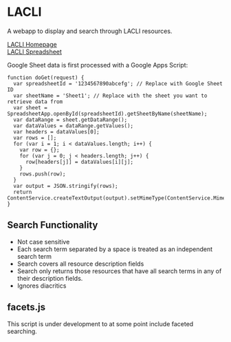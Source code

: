 # LACLI
A webapp to display and search through LACLI resources.

[LACLI Homepage](https://salalm.org/lane-lacli)<br>
[LACLI Spreadsheet](https://docs.google.com/spreadsheets/d/17ngPVWCOFe4YpuDWhP37JJQIFIrrDL0qYbX28iLneWo/edit?usp=sharing)

Google Sheet data is first processed with a Google Apps Script:
```
function doGet(request) {
  var spreadsheetId = '1234567890abcefg'; // Replace with Google Sheet ID
  var sheetName = 'Sheet1'; // Replace with the sheet you want to retrieve data from
  var sheet = SpreadsheetApp.openById(spreadsheetId).getSheetByName(sheetName);
  var dataRange = sheet.getDataRange();
  var dataValues = dataRange.getValues();
  var headers = dataValues[0];
  var rows = [];
  for (var i = 1; i < dataValues.length; i++) {
    var row = {};
    for (var j = 0; j < headers.length; j++) {
      row[headers[j]] = dataValues[i][j];
    }
    rows.push(row);
  }
  var output = JSON.stringify(rows);
  return ContentService.createTextOutput(output).setMimeType(ContentService.MimeType.JSON);
}
```

## Search Functionality
- Not case sensitive
- Each search term separated by a space is treated as an independent search term
- Search covers all resource description fields
- Search only returns those resources that have all search terms in any of their description fields.
- Ignores diacritics

## facets.js
This script is under development to at some point include faceted searching.
